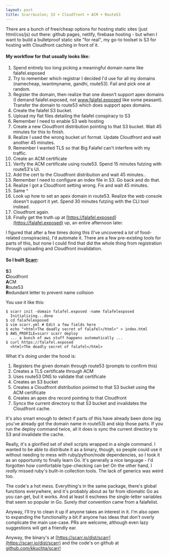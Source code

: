 ```yaml
---
layout: post
title: Scarr&colon; S3 + Cloudfront + ACM + Route53
---
```


There are a bunch of free/cheap options for hosting static sites (just html/css/js) out there: github pages, netlify, firebase hosting - but when I want to build a bulletproof static site "for real", my go-to toolset is S3 for hosting with Cloudfront caching in front of it.

#### My workflow for that usually looks like:

<!--break-->

1. Spend entirely too long picking a meaningful domain name like falafel.exposed
2. Try to remember which registrar I decided I'd use for all my domains (namecheap, iwantmyname, gandhi, route53).  Fail and pick one at random.
3. Register the domain, then realize that one doesn't support apex domains (I demand falafel.exposed, not www.falafel.exposed like some peasant).  Transfer the domain to route53 which does support apex domains.
4. Create the falafel S3 bucket.
5. Upload my flat files detailing the falafel conspiracy to S3
6. Remember I need to enable S3 web hosting
7. Create a new Cloudfront distribution pointing to that S3 bucket.  Wait 45 minutes for this to finish.
8. Realize I used the wrong bucket url format.  Update Cloudfront and wait another 45 minutes.
9. Remember I wanted TLS so that Big Falafel can't interfere with my traffic.
10. Create an ACM certificate
11. Verify the ACM certificate using route53.  Spend 15 minutes futzing with route53's UI.
12. Add the cert to the Cloudfront distribution and wait 45 minutes..
13. Remember I need to configure an index file in S3.  Go back and do that.
14. Realize I got a Cloudfront setting wrong.  Fix and wait 45 minutes.
15. Same ^
16. Look up how to set an apex domain in route53.  Realize the web console doesn't support it yet.  Spend 30 minutes futzing with the CLI tool instead.
17. Cloudfront again.
18. Finally get the truth up at [https://falafel.exposed](https://falafel.exposed) up, an entire afternoon later.

I figured that after a few times doing this (I've uncovered a _lot_ of food-related conspiracies), I'd automate it.  There are a few pre-existing tools for parts of this, but none I could find that did the whole thing from registration through uploading and Cloudfront invalidation.

#### So I built [Scarr](https://github.com/kkuchta/scarr):

**S**3<br>
**C**loudfront<br>
**A**CM<br>
**R**oute53<br>
**R**edundant letter to prevent name collision

You use it like this:

```
$ scarr init -domain falafel.exposed -name falafelexposed
  Initializing...done
$ cd falafelexposed
$ vim scarr.yml # Edit a few fields here
$ echo "<html>The deadly secret of falafel</html>" > index.html
$ AWS_PROFILE=scarr scarr deploy
  ... a bunch of aws stuff happens automatically ...
$ curl https://falafel.exposed
  <html>The deadly secret of falafel</html>
```

What it's doing under the hood is:

1. Registers the given domain through route53 (prompts to confirm this)
2. Creates a TLS certificate through ACM
3. Uses route53 DNS to validate that certificate
4. Creates an S3 bucket
5. Creates a Cloudfront distribution pointed to that S3 bucket using the ACM certificate
6. Creates an apex dns record pointing to that Cloudfront
7. Syncs the current directory to that S3 bucket and invalidates the Cloudfront cache.

It's also smart enough to detect if parts of this have already been done (eg you've already got the domain name in route53) and skip those parts.  If you run the deploy command twice, all it does is sync the current directory to S3 and invalidate the cache.

Really, it's a glorified set of shell scripts wrapped in a single command.  I wanted to be able to distribute it as a binary, though, so people could use it without needing to mess with ruby/python/node dependencies, so I took it as an opportunity to finally learn Go.  It's generally a nice language - I'd forgotten how comfortable type-checking can be!  On the other hand, I _really_ missed ruby's built-in collection tools.  The lack of generics was weird too.

The code's a hot mess.  Everything's in the same package, there's global functions everywhere, and it's probably about as far from idiomatic Go as you can get, but it works.  And at least it eschews the single-letter variables that seem so popular in Go.  Surely _that_ convention came from a falafelist.

Anyway, I'll try to clean it up if anyone takes an interest in it.  I'm also open to expanding the functionality a bit if anyone has ideas that don't overly complicate the main use-case.  PRs are welcome, although even lazy suggestions will get a friendly ear.

Anyway, the binary's at [https://scarr.io/dist/scarr](https://scarr.io/dist/scarr) and the code's on github at [github.com/kkuchta/scarr!](https://github.com/kkuchta/scarr)
